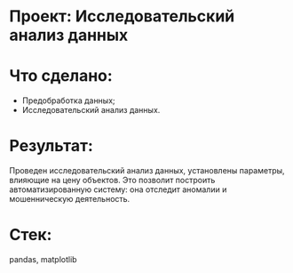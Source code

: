 # Проект: Исследовательский анализ данных

# Что сделано:
- Предобработка данных;
- Исследовательский анализ данных.


# Результат:
Проведен исследовательский анализ данных, установлены параметры, влияющие на цену объектов. Это позволит построить автоматизированную систему: она отследит аномалии и мошенническую деятельность. 

# Стек:
pandas, matplotlib
